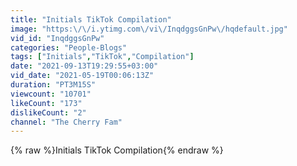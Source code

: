 ```yaml
---
title: "Initials TikTok Compilation"
image: "https:\/\/i.ytimg.com\/vi\/InqdggsGnPw\/hqdefault.jpg"
vid_id: "InqdggsGnPw"
categories: "People-Blogs"
tags: ["Initials","TikTok","Compilation"]
date: "2021-09-13T19:29:55+03:00"
vid_date: "2021-05-19T00:06:13Z"
duration: "PT3M15S"
viewcount: "10701"
likeCount: "173"
dislikeCount: "2"
channel: "The Cherry Fam"
---
```

{% raw %}Initials TikTok Compilation{% endraw %}
